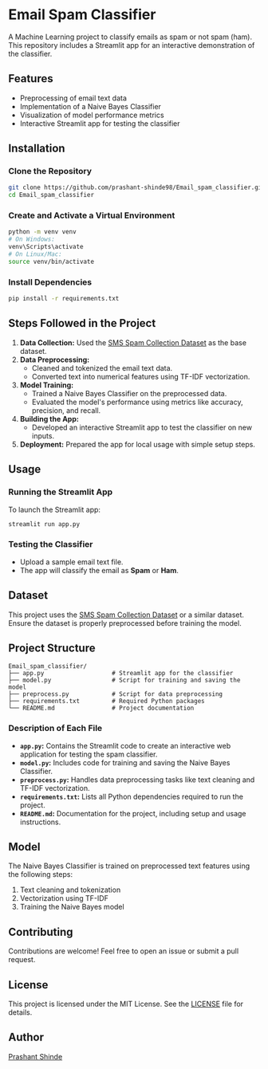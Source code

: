 # Email Spam Classifier

A Machine Learning project to classify emails as spam or not spam (ham). This repository includes a Streamlit app for an interactive demonstration of the classifier.

## Features
- Preprocessing of email text data
- Implementation of a Naive Bayes Classifier
- Visualization of model performance metrics
- Interactive Streamlit app for testing the classifier

## Installation

### Clone the Repository
```bash
git clone https://github.com/prashant-shinde98/Email_spam_classifier.git
cd Email_spam_classifier
```

### Create and Activate a Virtual Environment
```bash
python -m venv venv
# On Windows:
venv\Scripts\activate
# On Linux/Mac:
source venv/bin/activate
```

### Install Dependencies
```bash
pip install -r requirements.txt
```

## Steps Followed in the Project
1. **Data Collection:** Used the [SMS Spam Collection Dataset](https://archive.ics.uci.edu/ml/datasets/SMS+Spam+Collection) as the base dataset.
2. **Data Preprocessing:**
   - Cleaned and tokenized the email text data.
   - Converted text into numerical features using TF-IDF vectorization.
3. **Model Training:**
   - Trained a Naive Bayes Classifier on the preprocessed data.
   - Evaluated the model's performance using metrics like accuracy, precision, and recall.
4. **Building the App:**
   - Developed an interactive Streamlit app to test the classifier on new inputs.
5. **Deployment:** Prepared the app for local usage with simple setup steps.

## Usage

### Running the Streamlit App
To launch the Streamlit app:
```bash
streamlit run app.py
```

### Testing the Classifier
- Upload a sample email text file.
- The app will classify the email as **Spam** or **Ham**.

## Dataset
This project uses the [SMS Spam Collection Dataset](https://archive.ics.uci.edu/ml/datasets/SMS+Spam+Collection) or a similar dataset. Ensure the dataset is properly preprocessed before training the model.

## Project Structure
```
Email_spam_classifier/
├── app.py                   # Streamlit app for the classifier
├── model.py                 # Script for training and saving the model
├── preprocess.py            # Script for data preprocessing
├── requirements.txt         # Required Python packages
└── README.md                # Project documentation
```

### Description of Each File
- **`app.py`:** Contains the Streamlit code to create an interactive web application for testing the spam classifier.
- **`model.py`:** Includes code for training and saving the Naive Bayes Classifier.
- **`preprocess.py`:** Handles data preprocessing tasks like text cleaning and TF-IDF vectorization.
- **`requirements.txt`:** Lists all Python dependencies required to run the project.
- **`README.md`:** Documentation for the project, including setup and usage instructions.

## Model
The Naive Bayes Classifier is trained on preprocessed text features using the following steps:
1. Text cleaning and tokenization
2. Vectorization using TF-IDF
3. Training the Naive Bayes model

## Contributing
Contributions are welcome! Feel free to open an issue or submit a pull request.

## License
This project is licensed under the MIT License. See the [LICENSE](LICENSE) file for details.

## Author
[Prashant Shinde](https://github.com/prashant-shinde98)
